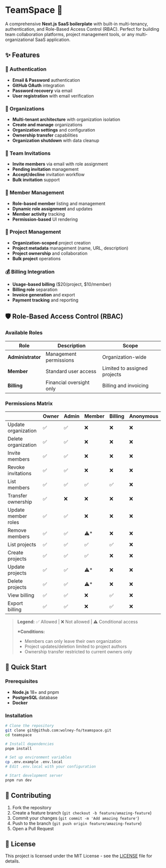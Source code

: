 # TeamSpace 🚀

A comprehensive **Next.js SaaS boilerplate** with built-in multi-tenancy, authentication, and Role-Based Access Control (RBAC). Perfect for building team collaboration platforms, project management tools, or any multi-organizational SaaS application.

## ✨ Features

### 🔐 Authentication

- **Email & Password** authentication
- **GitHub OAuth** integration
- **Password recovery** via email
- **User registration** with email verification

### 🏢 Organizations

- **Multi-tenant architecture** with organization isolation
- **Create and manage** organizations
- **Organization settings** and configuration
- **Ownership transfer** capabilities
- **Organization shutdown** with data cleanup

### 📨 Team Invitations

- **Invite members** via email with role assignment
- **Pending invitation** management
- **Accept/decline** invitation workflow
- **Bulk invitation** support

### 👥 Member Management

- **Role-based member** listing and management
- **Dynamic role assignment** and updates
- **Member activity** tracking
- **Permission-based** UI rendering

### 📁 Project Management

- **Organization-scoped** project creation
- **Project metadata** management (name, URL, description)
- **Project ownership** and collaboration
- **Bulk project** operations

### 💰 Billing Integration

- **Usage-based billing** ($20/project, $10/member)
- **Billing role** separation
- **Invoice generation** and export
- **Payment tracking** and reporting

## 🛡️ Role-Based Access Control (RBAC)

### Available Roles

| Role              | Description              | Scope                        |
| ----------------- | ------------------------ | ---------------------------- |
| **Administrator** | Management permissions   | Organization-wide            |
| **Member**        | Standard user access     | Limited to assigned projects |
| **Billing**       | Financial oversight only | Billing and invoicing        |

### Permissions Matrix

|                     | Owner | Admin | Member | Billing | Anonymous |
| ------------------- | ----- | ----- | ------ | ------- | --------- |
| Update organization | ✅    | ✅    | ❌     | ❌      | ❌        |
| Delete organization | ✅    | ✅    | ❌     | ❌      | ❌        |
| Invite members      | ✅    | ✅    | ❌     | ❌      | ❌        |
| Revoke invitations  | ✅    | ✅    | ❌     | ❌      | ❌        |
| List members        | ✅    | ✅    | ✅     | ✅      | ❌        |
| Transfer ownership  | ✅    | ❌    | ❌     | ❌      | ❌        |
| Update member roles | ✅    | ✅    | ❌     | ❌      | ❌        |
| Remove members      | ✅    | ✅    | ⚠️\*   | ❌      | ❌        |
| List projects       | ✅    | ✅    | ✅     | ✅      | ❌        |
| Create projects     | ✅    | ✅    | ✅     | ❌      | ❌        |
| Update projects     | ✅    | ✅    | ⚠️\*   | ❌      | ❌        |
| Delete projects     | ✅    | ✅    | ⚠️\*   | ❌      | ❌        |
| View billing        | ✅    | ✅    | ❌     | ✅      | ❌        |
| Export billing      | ✅    | ✅    | ❌     | ✅      | ❌        |

> **Legend:** ✅ Allowed | ❌ Not allowed | ⚠️ Conditional access
>
> **\*Conditions:**
>
> - Members can only leave their own organization
> - Project updates/deletion limited to project authors
> - Ownership transfer restricted to current owners only

## 🚀 Quick Start

### Prerequisites

- **Node.js** 18+ and pnpm
- **PostgreSQL** database
- **Docker**

### Installation

```bash
# Clone the repository
git clone git@github.com:wolney-fo/teamspace.git
cd teamspace

# Install dependencies
pnpm install

# Set up environment variables
cp .env.example .env.local
# Edit .env.local with your configuration

# Start development server
pnpm run dev
```

## 🤝 Contributing

1. Fork the repository
2. Create a feature branch (`git checkout -b feature/amazing-feature`)
3. Commit your changes (`git commit -m 'Add amazing feature'`)
4. Push to the branch (`git push origin feature/amazing-feature`)
5. Open a Pull Request

## 📄 License

This project is licensed under the MIT License - see the [LICENSE](LICENSE) file for details.
